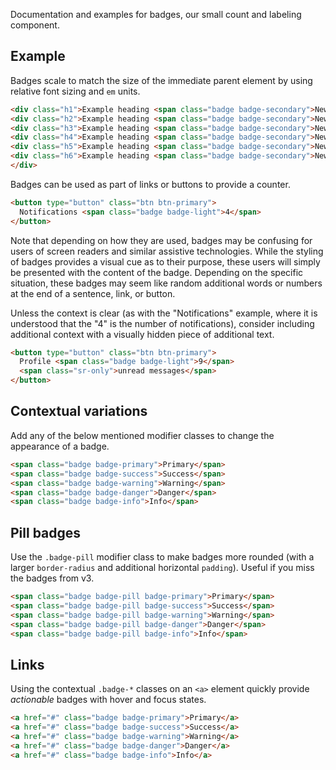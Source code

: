 Documentation and examples for badges, our small count and labeling component.

## Example

Badges scale to match the size of the immediate parent element by using relative font sizing and `em` units.

```html
<div class="h1">Example heading <span class="badge badge-secondary">New</span></div>
<div class="h2">Example heading <span class="badge badge-secondary">New</span></div>
<div class="h3">Example heading <span class="badge badge-secondary">New</span></div>
<div class="h4">Example heading <span class="badge badge-secondary">New</span></div>
<div class="h5">Example heading <span class="badge badge-secondary">New</span></div>
<div class="h6">Example heading <span class="badge badge-secondary">New</span></div>
</div>
```

Badges can be used as part of links or buttons to provide a counter.

```html
<button type="button" class="btn btn-primary">
  Notifications <span class="badge badge-light">4</span>
</button>
```

Note that depending on how they are used, badges may be confusing for users of screen readers and similar assistive technologies. While the styling of badges provides a visual cue as to their purpose, these users will simply be presented with the content of the badge. Depending on the specific situation, these badges may seem like random additional words or numbers at the end of a sentence, link, or button.

Unless the context is clear (as with the "Notifications" example, where it is understood that the "4" is the number of notifications), consider including additional context with a visually hidden piece of additional text.

```html
<button type="button" class="btn btn-primary">
  Profile <span class="badge badge-light">9</span>
  <span class="sr-only">unread messages</span>
</button>
```

## Contextual variations

Add any of the below mentioned modifier classes to change the appearance of a badge.

```html
<span class="badge badge-primary">Primary</span>
<span class="badge badge-success">Success</span>
<span class="badge badge-warning">Warning</span>
<span class="badge badge-danger">Danger</span>
<span class="badge badge-info">Info</span>
```


## Pill badges

Use the `.badge-pill` modifier class to make badges more rounded (with a larger `border-radius` and additional horizontal `padding`). Useful if you miss the badges from v3.

```html
<span class="badge badge-pill badge-primary">Primary</span>
<span class="badge badge-pill badge-success">Success</span>
<span class="badge badge-pill badge-warning">Warning</span>
<span class="badge badge-pill badge-danger">Danger</span>
<span class="badge badge-pill badge-info">Info</span>
```

## Links

Using the contextual `.badge-*` classes on an `<a>` element quickly provide _actionable_ badges with hover and focus states.

```html
<a href="#" class="badge badge-primary">Primary</a>
<a href="#" class="badge badge-success">Success</a>
<a href="#" class="badge badge-warning">Warning</a>
<a href="#" class="badge badge-danger">Danger</a>
<a href="#" class="badge badge-info">Info</a>
```